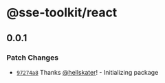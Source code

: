 # @sse-toolkit/react

## 0.0.1

### Patch Changes

- [`97274a8`](https://github.com/hellskater/sse-toolkit/commit/97274a80aad14c89ce7c36fe7c86a332356c44cb)
  Thanks [@hellskater](https://github.com/hellskater)! - Initializing package
